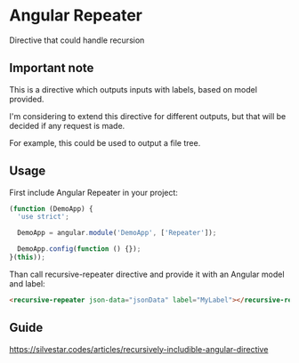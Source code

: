 # Angular Repeater
Directive that could handle recursion

## Important note
This is a directive which outputs inputs with labels, based on model provided.

I'm considering to extend this directive for different outputs, but that will be decided if any request is made.

For example, this could be used to output a file tree.

## Usage
First include Angular Repeater in your project:

```javascript
(function (DemoApp) {
  'use strict';

  DemoApp = angular.module('DemoApp', ['Repeater']);

  DemoApp.config(function () {});
}(this));
```
Than call recursive-repeater directive and provide it with an Angular model and label:

```html
<recursive-repeater json-data="jsonData" label="MyLabel"></recursive-repeater>
```

## Guide
https://silvestar.codes/articles/recursively-includible-angular-directive
